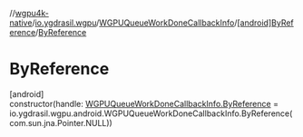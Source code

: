 //[wgpu4k-native](../../../../index.md)/[io.ygdrasil.wgpu](../../index.md)/[WGPUQueueWorkDoneCallbackInfo](../index.md)/[[android]ByReference](index.md)/[ByReference](-by-reference.md)

# ByReference

[android]\
constructor(handle: [WGPUQueueWorkDoneCallbackInfo.ByReference](../../../io.ygdrasil.wgpu.android/-w-g-p-u-queue-work-done-callback-info/-by-reference/index.md) = io.ygdrasil.wgpu.android.WGPUQueueWorkDoneCallbackInfo.ByReference(com.sun.jna.Pointer.NULL))